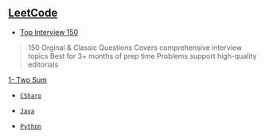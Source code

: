 ## [LeetCode](https://leetcode.com)

+ [Top Interview 150](https://leetcode.com/studyplan/top-interview-150/)

> 150 Orginal & Classic Questions Covers comprehensive interview topics
Best for 3+ months of prep time
Problems support high-quality editorials

[1- Two Sum](https://leetcode.com/problems/two-sum/?envType=study-plan-v2&envId=top-interview-150)

+ [`CSharp`](https://github.com/b-daarr/CSharp/blob/main/LeetCode/LC15001/Program.cs)

+ [`Java`]()

+ [`Python`]()